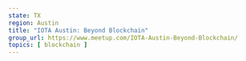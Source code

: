 ```yaml
---
state: TX
region: Austin
title: "IOTA Austin: Beyond Blockchain"
group_url: https://www.meetup.com/IOTA-Austin-Beyond-Blockchain/
topics: [ blockchain ]
---
```

